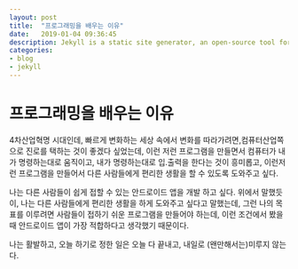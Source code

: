 ```yaml
---
layout: post
title:  "프로그래밍을 배우는 이유"
date:   2019-01-04 09:36:45
description: Jekyll is a static site generator, an open-source tool for creating simple yet powerful websites of all shapes and sizes.
categories:         
- blog
- jekyll
---
```


# 프로그래밍을 배우는 이유

4차산업혁명 시대인데, 빠르게 변화하는 세상 속에서 변화를 따라가려면,컴퓨터산업쪽으로 진로를 택하는 것이 좋겠다 싶었는데, 이런 저런 프로그램을 만들면서 컴퓨터가 내가 명령하는대로 움직이고, 내가 명령하는대로 입.출력을 한다는 것이 흥미롭고, 이런저런 프로그램을 만들어서 다른 사람들에게 편리한 생활을 할 수 있도록 도와주고 싶다.

나는 다른 사람들이 쉽게 접할 수 있는 안드로이드 앱을 개발 하고 싶다. 위에서 말했듯이, 나는 다른 사람들에게 편리한 생활을 하게 도와주고 싶다고 말했는데, 그런 나의 목표를 이루려면 사람들이 접하기 쉬운 프로그램을 만들어야 하는데, 이런 조건에서 봤을 때 안드로이드 앱이 가장 적합하다고 생각했기 때문이다.

나는 활발하고, 오늘 하기로 정한 일은 오늘 다 끝내고, 내일로 (왠만해서는)미루지 않는다.



